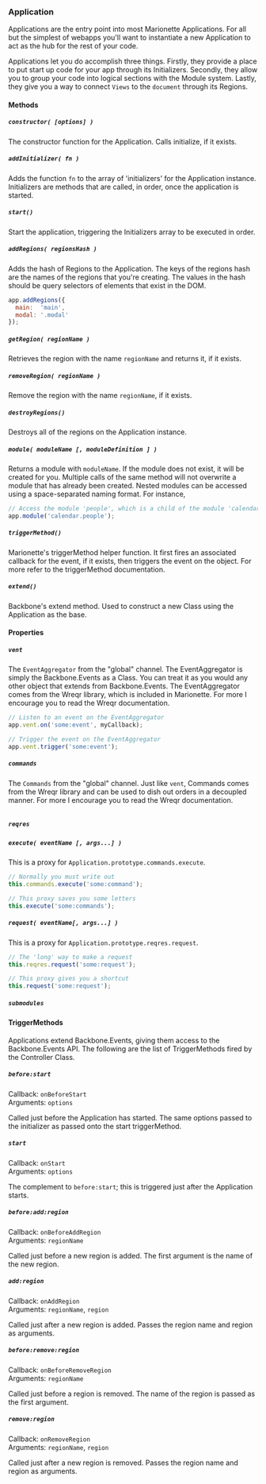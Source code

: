 ### Application

Applications are the entry point into most Marionette Applications. For all but the simplest
of webapps you'll want to instantiate a new Application to act as the hub for the rest of your code.

Applications let you do accomplish three things. Firstly, they provide a place to put start up code for your
app through its Initializers. Secondly, they allow you to group your code into logical sections with the
Module system. Lastly, they give you a way to connect `Views` to the `document` through its Regions.

#### Methods

##### `constructor( [options] )`

The constructor function for the Application. Calls initialize, if it exists. 

##### `addInitializer( fn )`

Adds the function `fn` to the array of 'initializers' for the Application instance. Initializers
are methods that are called, in order, once the application is started.

##### `start()`

Start the application, triggering the Initializers array to be executed in order.

##### `addRegions( regionsHash )`

Adds the hash of Regions to the Application. The keys of the regions hash are the names of the regions
that you're creating. The values in the hash should be query selectors of elements that exist in the DOM.

```js
app.addRegions({
  main:  'main',
  modal: '.modal'
});
```

##### `getRegion( regionName )`

Retrieves the region with the name `regionName` and returns it, if it exists.

##### `removeRegion( regionName )`

Remove the region with the name `regionName`, if it exists.

##### `destroyRegions()`

Destroys all of the regions on the Application instance.

##### `module( moduleName [, moduleDefinition ] )`

Returns a module with `moduleName`. If the module does not exist, it will be created for you. Multiple calls
of the same method will not overwrite a module that has already been created. Nested modules can be accessed
using a space-separated naming format. For instance,

```js
// Access the module 'people', which is a child of the module 'calendar'
app.module('calendar.people');
```

##### `triggerMethod()`

Marionette's triggerMethod helper function. It first fires an associated callback for the event, if it exists,
then triggers the event on the object. For more refer to the triggerMethod documentation.

##### `extend()`

Backbone's extend method. Used to construct a new Class using the Application as the base.

#### Properties

##### `vent`

The `EventAggregator` from the "global" channel. The EventAggregator is simply the Backbone.Events as a
Class. You can treat it as you would any other object that extends from Backbone.Events. The EventAggregator
comes from the Wreqr library, which is included in Marionette. For more I encourage you to read the Wreqr
documentation.

```js
// Listen to an event on the EventAggregator
app.vent.on('some:event', myCallback);

// Trigger the event on the EventAggregator
app.vent.trigger('some:event');
```

##### `commands`

The `Commands` from the "global" channel. Just like `vent`, Commands comes from the Wreqr library and can be used
to dish out orders in a decoupled manner. For more I encourage you to read the Wreqr documentation.

```js

```

##### `reqres`

##### `execute( eventName [, args...] )`

This is a proxy for `Application.prototype.commands.execute`.

```js
// Normally you must write out
this.commands.execute('some:command');

// This proxy saves you some letters
this.execute('some:commands');
```

##### `request( eventName[, args...] )`

This is a proxy for `Application.prototype.reqres.request`.

```js
// The 'long' way to make a request
this.reqres.request('some:request');

// This proxy gives you a shortcut
this.request('some:request');
```

##### `submodules`

#### TriggerMethods

Applications extend Backbone.Events, giving them access to the Backbone.Events API. The following
are the list of TriggerMethods fired by the Controller Class.

##### `before:start`  
Callback: `onBeforeStart`  
Arguments: `options`

Called just before the Application has started. The same options passed to the initializer
as passed onto the start triggerMethod.

##### `start`  
Callback: `onStart`  
Arguments: `options`

The complement to `before:start`; this is triggered just after the Application starts.

##### `before:add:region`  
Callback: `onBeforeAddRegion`  
Arguments: `regionName`

Called just before a new region is added. The first argument is the name of the new region.

##### `add:region`  
Callback: `onAddRegion`  
Arguments: `regionName`, `region`

Called just after a new region is added. Passes the region name and region as arguments.

##### `before:remove:region`  
Callback: `onBeforeRemoveRegion`  
Arguments: `regionName`

Called just before a region is removed. The name of the region is passed as the first argument.

##### `remove:region`  
Callback: `onRemoveRegion`  
Arguments: `regionName`, `region`

Called just after a new region is removed. Passes the region name and region as arguments.
